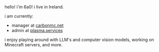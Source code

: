 hello! i'm 6a0! i live in Ireland.

i am currently:

+ manager at [carbonmc.net](https://carbonmc.net/)
+ admin at [plasma.services](https://plasma.services/)

i enjoy playing around with LLM's and computer vision models, working on Minecraft servers, and more.
